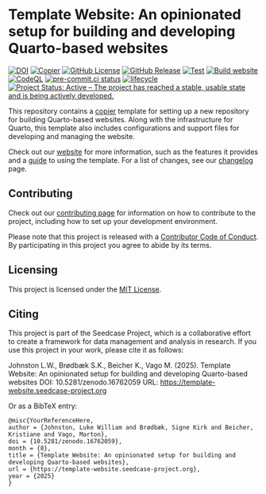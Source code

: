 

# Template Website: An opinionated setup for building and developing Quarto-based websites

[![DOI](https://zenodo.org/badge/DOI/10.5281/zenodo.16762059.svg)](https://doi.org/10.5281/zenodo.16762059)
[![Copier](https://img.shields.io/endpoint?url=https://raw.githubusercontent.com/copier-org/copier/master/img/badge/badge-grayscale-inverted-border-teal.json?raw=true)](https://github.com/copier-org/copier)
[![GitHub
License](https://img.shields.io/github/license/seedcase-project/template-website.svg)](https://github.com/seedcase-project/template-website/blob/main/LICENSE.md)
[![GitHub
Release](https://img.shields.io/github/v/release/seedcase-project/template-website.svg)](https://github.com/seedcase-project/template-website/releases/latest)
[![Test](https://github.com/seedcase-project/template-website/actions/workflows/test.yml/badge.svg)](https://github.com/seedcase-project/template-website/actions/workflows/test.yml)
[![Build
website](https://github.com/seedcase-project/template-website/actions/workflows/build-website.yml/badge.svg)](https://github.com/seedcase-project/template-website/actions/workflows/build-website.yml)
[![CodeQL](https://github.com/seedcase-project/template-website/actions/workflows/github-code-scanning/codeql/badge.svg?branch=main)](https://github.com/seedcase-project/template-website/actions/workflows/github-code-scanning/codeql)
[![pre-commit.ci
status](https://results.pre-commit.ci/badge/github/seedcase-project/template-website/main.svg)](https://results.pre-commit.ci/latest/github/seedcase-project/template-website/main)
[![lifecycle](https://lifecycle.r-lib.org/articles/figures/lifecycle-experimental.svg)](https://lifecycle.r-lib.org/articles/stages.html#experimental)
[![Project Status: Active – The project has reached a stable, usable
state and is being actively
developed.](https://www.repostatus.org/badges/latest/active.svg)](https://www.repostatus.org/#active)

This repository contains a [copier](https://copier.readthedocs.io/)
template for setting up a new repository for building Quarto-based
websites. Along with the infrastructure for Quarto, this template also
includes configurations and support files for developing and managing
the website.

Check out our [website](https://template-website.seedcase-project.org/)
for more information, such as the features it provides and a
[guide](https://template-website.seedcase-project.org/docs/guide/) to
using the template. For a list of changes, see our
[changelog](https://template-website.seedcase-project.org/docs/releases/)
page.

## Contributing

Check out our [contributing
page](https://template-website.seedcase-project.org/contributing/) for
information on how to contribute to the project, including how to set up
your development environment.

Please note that this project is released with a [Contributor Code of
Conduct](https://github.com/seedcase-project/.github/blob/main/CODE_OF_CONDUCT.md).
By participating in this project you agree to abide by its terms.

## Licensing

This project is licensed under the [MIT
License](https://github.com/seedcase-project/template-website/blob/main/LICENSE.md).

## Citing

This project is part of the Seedcase Project, which is a collaborative
effort to create a framework for data management and analysis in
research. If you use this project in your work, please cite it as
follows:

Johnston L.W., Brødbæk S.K., Beicher K., Vago M. (2025). Template
Website: An opinionated setup for building and developing Quarto-based
websites DOI: 10.5281/zenodo.16762059 URL:
https://template-website.seedcase-project.org

Or as a BibTeX entry:

    @misc{YourReferenceHere,
    author = {Johnston, Luke William and Brødbæk, Signe Kirk and Beicher, Kristiane and Vago, Marton},
    doi = {10.5281/zenodo.16762059},
    month = {8},
    title = {Template Website: An opinionated setup for building and developing Quarto-based websites},
    url = {https://template-website.seedcase-project.org},
    year = {2025}
    }
